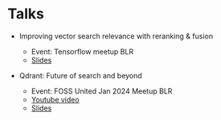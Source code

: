 # Talks

- Improving vector search relevance with reranking & fusion
  - Event: Tensorflow meetup BLR
  - [Slides](https://kshivendu.github.io/talks/reranking-fusion)

- Qdrant: Future of search and beyond
  - Event: FOSS United Jan 2024 Meetup BLR
  - [Youtube video](https://youtu.be/dGO_Kxo_x6o)
  - [Slides](https://kshivendu.github.io/talks/qdrant)
